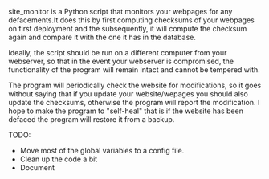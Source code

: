 site_monitor is a Python script that monitors your webpages for any defacements.It does this by first computing checksums of your webpages on first deployment and the subsequently, it will compute the checksum again and compare it with the one it has in the database.

Ideally, the script should be run on a different computer from your webserver, so that in the event your webserver is compromised, the functionality of the program will remain intact and cannot be tempered with.

The program will periodically check the website for modifications, so it goes without saying that if you update your website/wepages you should also update the checksums, otherwise the program will report the modification. I hope to make the program to "self-heal" that is if the website has been defaced the program will restore it from a backup.

TODO:
- Move most of the global variables to a config file.
- Clean up the code a bit
- Document
